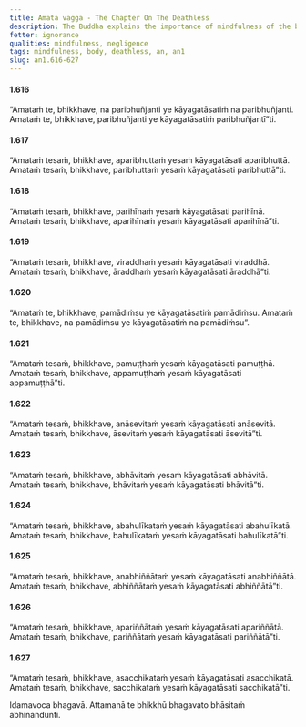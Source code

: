 ```yaml
---
title: Amata vagga - The Chapter On The Deathless
description: The Buddha explains the importance of mindfulness of the body in partaking in the deathless.
fetter: ignorance
qualities: mindfulness, negligence
tags: mindfulness, body, deathless, an, an1
slug: an1.616-627
---
```


#### 1.616

“Amataṁ te, bhikkhave, na paribhuñjanti ye kāyagatāsatiṁ na paribhuñjanti. Amataṁ te, bhikkhave, paribhuñjanti ye kāyagatāsatiṁ paribhuñjantī”ti.

#### 1.617

“Amataṁ tesaṁ, bhikkhave, aparibhuttaṁ yesaṁ kāyagatāsati aparibhuttā. Amataṁ tesaṁ, bhikkhave, paribhuttaṁ yesaṁ kāyagatāsati paribhuttā”ti.

#### 1.618

“Amataṁ tesaṁ, bhikkhave, parihīnaṁ yesaṁ kāyagatāsati parihīnā. Amataṁ tesaṁ, bhikkhave, aparihīnaṁ yesaṁ kāyagatāsati aparihīnā”ti.

#### 1.619

“Amataṁ tesaṁ, bhikkhave, viraddhaṁ yesaṁ kāyagatāsati viraddhā. Amataṁ tesaṁ, bhikkhave, āraddhaṁ yesaṁ kāyagatāsati āraddhā”ti.

#### 1.620

“Amataṁ te, bhikkhave, pamādiṁsu ye kāyagatāsatiṁ pamādiṁsu. Amataṁ te, bhikkhave, na pamādiṁsu ye kāyagatāsatiṁ na pamādiṁsu”.

#### 1.621

“Amataṁ tesaṁ, bhikkhave, pamuṭṭhaṁ yesaṁ kāyagatāsati pamuṭṭhā. Amataṁ tesaṁ, bhikkhave, appamuṭṭhaṁ yesaṁ kāyagatāsati appamuṭṭhā”ti.

#### 1.622

“Amataṁ tesaṁ, bhikkhave, anāsevitaṁ yesaṁ kāyagatāsati anāsevitā. Amataṁ tesaṁ, bhikkhave, āsevitaṁ yesaṁ kāyagatāsati āsevitā”ti.

#### 1.623

“Amataṁ tesaṁ, bhikkhave, abhāvitaṁ yesaṁ kāyagatāsati abhāvitā. Amataṁ tesaṁ, bhikkhave, bhāvitaṁ yesaṁ kāyagatāsati bhāvitā”ti.

#### 1.624

“Amataṁ tesaṁ, bhikkhave, abahulīkataṁ yesaṁ kāyagatāsati abahulīkatā. Amataṁ tesaṁ, bhikkhave, bahulīkataṁ yesaṁ kāyagatāsati bahulīkatā”ti.

#### 1.625

“Amataṁ tesaṁ, bhikkhave, anabhiññātaṁ yesaṁ kāyagatāsati anabhiññātā. Amataṁ tesaṁ, bhikkhave, abhiññātaṁ yesaṁ kāyagatāsati abhiññātā”ti.

#### 1.626

“Amataṁ tesaṁ, bhikkhave, apariññātaṁ yesaṁ kāyagatāsati apariññātā. Amataṁ tesaṁ, bhikkhave, pariññātaṁ yesaṁ kāyagatāsati pariññātā”ti.

#### 1.627

“Amataṁ tesaṁ, bhikkhave, asacchikataṁ yesaṁ kāyagatāsati asacchikatā. Amataṁ tesaṁ, bhikkhave, sacchikataṁ yesaṁ kāyagatāsati sacchikatā”ti.

Idamavoca bhagavā. Attamanā te bhikkhū bhagavato bhāsitaṁ abhinandunti.
